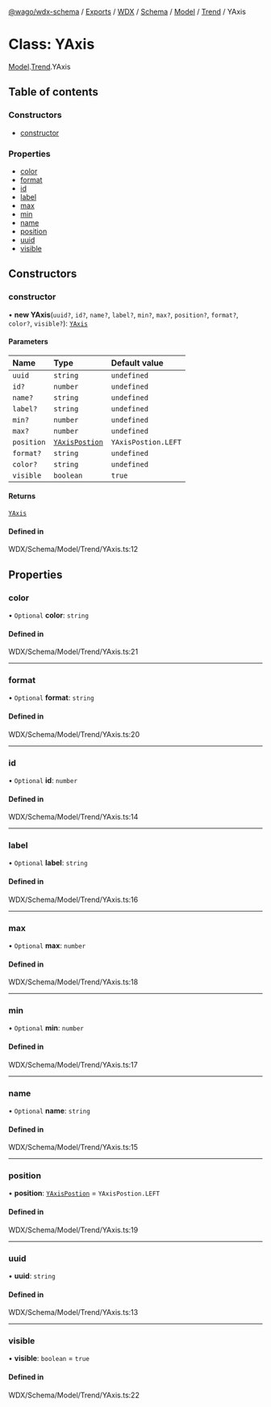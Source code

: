 [@wago/wdx-schema](../README.md) / [Exports](../modules.md) / [WDX](../modules/WDX.md) / [Schema](../modules/WDX.Schema.md) / [Model](../modules/WDX.Schema.Model.md) / [Trend](../modules/WDX.Schema.Model.Trend.md) / YAxis

# Class: YAxis

[Model](../modules/WDX.Schema.Model.md).[Trend](../modules/WDX.Schema.Model.Trend.md).YAxis

## Table of contents

### Constructors

- [constructor](WDX.Schema.Model.Trend.YAxis.md#constructor)

### Properties

- [color](WDX.Schema.Model.Trend.YAxis.md#color)
- [format](WDX.Schema.Model.Trend.YAxis.md#format)
- [id](WDX.Schema.Model.Trend.YAxis.md#id)
- [label](WDX.Schema.Model.Trend.YAxis.md#label)
- [max](WDX.Schema.Model.Trend.YAxis.md#max)
- [min](WDX.Schema.Model.Trend.YAxis.md#min)
- [name](WDX.Schema.Model.Trend.YAxis.md#name)
- [position](WDX.Schema.Model.Trend.YAxis.md#position)
- [uuid](WDX.Schema.Model.Trend.YAxis.md#uuid)
- [visible](WDX.Schema.Model.Trend.YAxis.md#visible)

## Constructors

### constructor

• **new YAxis**(`uuid?`, `id?`, `name?`, `label?`, `min?`, `max?`, `position?`, `format?`, `color?`, `visible?`): [`YAxis`](WDX.Schema.Model.Trend.YAxis.md)

#### Parameters

| Name | Type | Default value |
| :------ | :------ | :------ |
| `uuid` | `string` | `undefined` |
| `id?` | `number` | `undefined` |
| `name?` | `string` | `undefined` |
| `label?` | `string` | `undefined` |
| `min?` | `number` | `undefined` |
| `max?` | `number` | `undefined` |
| `position` | [`YAxisPostion`](../enums/WDX.Schema.Model.Trend.YAxisPostion.md) | `YAxisPostion.LEFT` |
| `format?` | `string` | `undefined` |
| `color?` | `string` | `undefined` |
| `visible` | `boolean` | `true` |

#### Returns

[`YAxis`](WDX.Schema.Model.Trend.YAxis.md)

#### Defined in

WDX/Schema/Model/Trend/YAxis.ts:12

## Properties

### color

• `Optional` **color**: `string`

#### Defined in

WDX/Schema/Model/Trend/YAxis.ts:21

___

### format

• `Optional` **format**: `string`

#### Defined in

WDX/Schema/Model/Trend/YAxis.ts:20

___

### id

• `Optional` **id**: `number`

#### Defined in

WDX/Schema/Model/Trend/YAxis.ts:14

___

### label

• `Optional` **label**: `string`

#### Defined in

WDX/Schema/Model/Trend/YAxis.ts:16

___

### max

• `Optional` **max**: `number`

#### Defined in

WDX/Schema/Model/Trend/YAxis.ts:18

___

### min

• `Optional` **min**: `number`

#### Defined in

WDX/Schema/Model/Trend/YAxis.ts:17

___

### name

• `Optional` **name**: `string`

#### Defined in

WDX/Schema/Model/Trend/YAxis.ts:15

___

### position

• **position**: [`YAxisPostion`](../enums/WDX.Schema.Model.Trend.YAxisPostion.md) = `YAxisPostion.LEFT`

#### Defined in

WDX/Schema/Model/Trend/YAxis.ts:19

___

### uuid

• **uuid**: `string`

#### Defined in

WDX/Schema/Model/Trend/YAxis.ts:13

___

### visible

• **visible**: `boolean` = `true`

#### Defined in

WDX/Schema/Model/Trend/YAxis.ts:22
